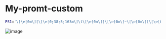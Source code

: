 # My-promt-custom

```bash
PS1='\[\e[0m\][\[\e[0;38;5;163m\]\t\[\e[0m\]]\[\e[0m\]~\[\e[0m\][\[\e[0;38;5;44m\]\u\[\e[0;38;5;44m\]@\[\e[0;38;5;44m\]\H\[\e[0m\]]\[\e[0m\]:\[\e[0;1m\]{\[\e[0;3;7;38;5;221m\]\w\[\e[0;1m\]} \[\e[0;1m\]> \[\e[0m\]'
```

![image](https://user-images.githubusercontent.com/49597041/200134660-8eaad84c-0ae3-4b25-9f7b-6c569e95c6e2.png)
